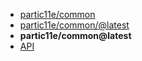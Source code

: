 - [partic11e/common](../ "partic11e/common")
- [partic11e/common/@latest](./ "partic11e/common@latest")
- **partic11e/common@latest**
- [API](api/ "API - partic11e/common")
<!-- - [Tutorial](tutorial/ "Tutorial - partic11e/common") -->